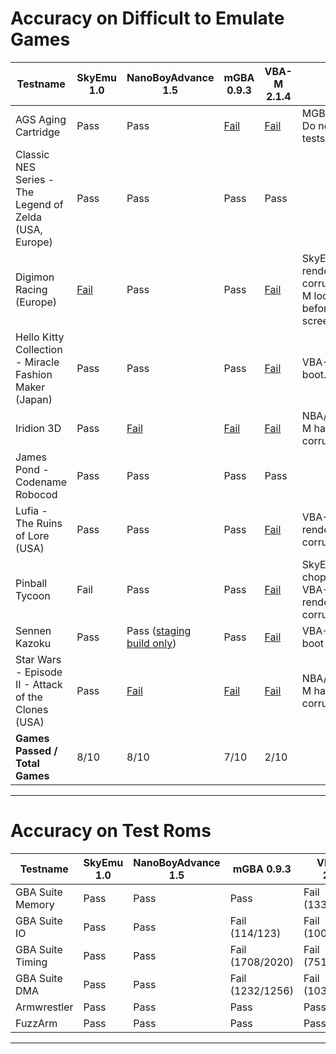 
# Accuracy on Difficult to Emulate Games

Testname                                                | SkyEmu 1.0  | NanoBoyAdvance 1.5                                 | mGBA 0.9.3 | VBA-M 2.1.4 | Notes
--------------------------------------------------------|-------------|----------------------------------------------------|------------|-------------|------
AGS Aging Cartridge                                     | Pass        | Pass                                               | [Fail](accuracy_screenshots/mGBA/AGS.png)           | [Fail](accuracy_screenshots/VBA-M/AGS.png) | MGBA/VBA-M Do not pass all tests
Classic NES Series - The Legend of Zelda (USA, Europe)  | Pass        | Pass                                               | Pass                                                | Pass | 
Digimon Racing (Europe)                                 | [Fail](accuracy_screenshots/SkyEmu/digimon.png) | Pass           | Pass                                                | [Fail](accuracy_screenshots/VBA-M/digimon.png) | SkyEmu has rendering corruption. VBA-M locks up before title screen.
Hello Kitty Collection - Miracle Fashion Maker (Japan)  | Pass        | Pass                                               | Pass                                                | [Fail](accuracy_screenshots/VBA-M/hello-kitty.png) | VBA-M fails to boot.
Iridion 3D                                              | Pass        | [Fail](accuracy_screenshots/NBA/Iridion.png)       | [Fail](accuracy_screenshots/mGBA/Iridion.png)       | [Fail](accuracy_screenshots/VBA-M/Iridion.png) | NBA/mGBA/VBA-M have rendering corruption
James Pond - Codename Robocod                           | Pass        | Pass                                               | Pass                                                | Pass | 
Lufia - The Ruins of Lore (USA)                         | Pass        | Pass                                               | Pass                                                | [Fail](accuracy_screenshots/VBA-M/Lufia.png) | VBA-M has rendering corruption
Pinball Tycoon                                          | Fail        | Pass                                               | Pass                                                | [Fail](accuracy_screenshots/VBA-M/PinballTycoon.png) | SkyEmu has choppy audio. VBA-M has rendering corruption.
Sennen Kazoku                                           | Pass        | Pass ([staging build only](https://github.com/nba-emu/NanoBoyAdvance/commit/7e09229fc441aa730883b5567d9ee9944c9aac0a))        | Pass                                                | [Fail](accuracy_screenshots/VBA-M/Sennen.png) | VBA-M fail to boot
Star Wars - Episode II - Attack of the Clones (USA)     | Pass        | [Fail](accuracy_screenshots/NBA/StarWars.png)      | [Fail](accuracy_screenshots/mGBA/StarWars.png)      | [Fail](accuracy_screenshots/VBA-M/StarWars.png) | NBA/mGBA/VBA-M have rendering corruption
**Games Passed / Total Games**                          | 8/10        | 8/10                                               | 7/10                                                | 2/10     
------------------------------------------------------------------------------------------------------------------

# Accuracy on Test Roms

Testname                                              | SkyEmu 1.0  | NanoBoyAdvance 1.5  | mGBA 0.9.3         | VBA-M 2.1.4 |
------------------------------------------------------|-------------|---------------------|--------------------|-------------|
GBA Suite Memory                                      | Pass        | Pass                | Pass               | Fail (1338/1552) | 
GBA Suite IO                                          | Pass        | Pass                | Fail (114/123)     | Fail (100/123)   | 
GBA Suite Timing                                      | Pass        | Pass                | Fail (1708/2020)   | Fail (751/2020)  | 
GBA Suite DMA                                         | Pass        | Pass                | Fail (1232/1256)   | Fail (1032/1256) | 
Armwrestler                                           | Pass        | Pass                | Pass               | Pass | 
FuzzArm                                               | Pass        | Pass                | Pass               | Pass | 
------------------------------------------------------------------------------------------------------------------